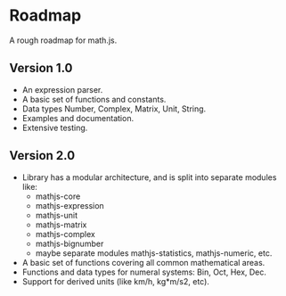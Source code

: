 # Roadmap

A rough roadmap for math.js.

## Version 1.0

- An expression parser.
- A basic set of functions and constants.
- Data types Number, Complex, Matrix, Unit, String.
- Examples and documentation.
- Extensive testing.

## Version 2.0

- Library has a modular architecture, and is split into separate modules like:
  - mathjs-core
  - mathjs-expression
  - mathjs-unit
  - mathjs-matrix
  - mathjs-complex
  - mathjs-bignumber
  - maybe separate modules mathjs-statistics, mathjs-numeric, etc.
- A basic set of functions covering all common mathematical areas.
- Functions and data types for numeral systems: Bin, Oct, Hex, Dec.
- Support for derived units (like km/h, kg*m/s2, etc).
